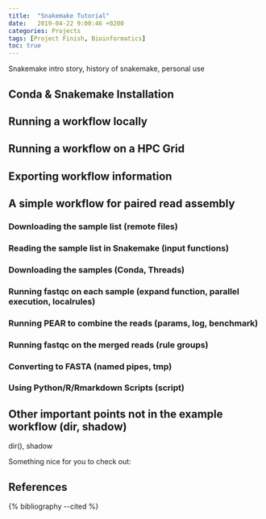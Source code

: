 ```yaml
---
title:  "Snakemake Tutorial"
date:   2019-04-22 9:00:46 +0200
categories: Projects
tags: [Project Finish, Bioinformatics]
toc: true
---
```


Snakemake intro story, history of snakemake, personal use

## Conda & Snakemake Installation

## Running a workflow locally

## Running a workflow on a HPC Grid

## Exporting workflow information

## A simple workflow for paired read assembly

### Downloading the sample list (remote files)

### Reading the sample list in Snakemake (input functions)

### Downloading the samples (Conda, Threads)

### Running fastqc on each sample (expand function, parallel execution, localrules)

### Running PEAR to combine the reads (params, log, benchmark)

### Running fastqc on the merged reads (rule groups)

### Converting to FASTA (named pipes, tmp)

### Using Python/R/Rmarkdown Scripts (script)

## Other important points not in the example workflow (dir, shadow)
dir(), shadow

Something nice for you to check out:


## References
{% bibliography --cited %}
